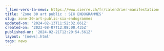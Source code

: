 ```yaml
---
f_lien-vers-la-news: https://www.sierre.ch/fr/calendrier-manifestations-1738.html
title: 'Zone 30 art public : SIX ENDOGRAMMES'
slug: zone-30-art-public-six-endogrammes
updated-on: '2024-02-13T11:52:32.661Z'
created-on: '2023-08-07T12:08:00.435Z'
published-on: '2024-02-21T12:20:54.561Z'
layout: '[news].html'
tags: news
---
```



